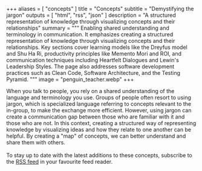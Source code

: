 +++
aliases = [ "concepts" ]
title = "Concepts"
subtitle = "Demystifying the jargon"
outputs = [ "html", "rss", "json" ]
description = "A structured representation of knowledge through visualizing concepts and their relationships"
summary = """
Enabling shared understanding and terminology in communication. It emphasizes creating a structured representation of knowledge through visualizing 
concepts and their relationships. Key sections cover learning models like the Dreyfus model and Shu Ha Ri, productivity principles like Memento Mori and ROI, and communication techniques including Heartfelt Dialogues and Lewin's Leadership Styles. The page also addresses software development practices such as Clean Code, Software Architecture, and the Testing Pyramid.
"""
image = "penguin_teacher.webp"
+++

When you talk to people, you rely on a shared understanding of the language and terminology you use.
Groups of people often resort to using jargon, which is specialized language referring to concepts relevant to the in-group, to make the exchange
more efficient. However, using jargon can create a communication gap between those who are familiar with it and those who are not.
In this context, creating a structured way of representing knowledge by visualizing ideas and how they relate to one another can be helpful. By
creating a "map" of concepts, we can better understand and share them with others. <br /><br />
To stay up to date with the latest additions to these concepts, subscribe to the <a href="./index.xml" target="_blank">RSS feed</a> in your
favourite feed reader.
